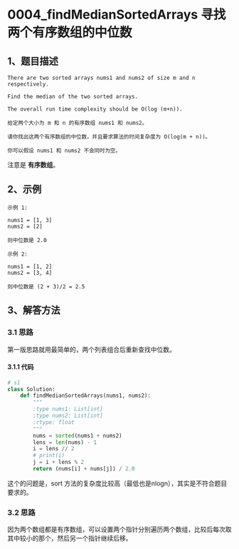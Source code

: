 # 0004_findMedianSortedArrays 寻找两个有序数组的中位数

## 1、题目描述

```
There are two sorted arrays nums1 and nums2 of size m and n respectively. 

Find the median of the two sorted arrays. 

The overall run time complexity should be O(log (m+n)).
```



```
给定两个大小为 m 和 n 的有序数组 nums1 和 nums2。

请你找出这两个有序数组的中位数，并且要求算法的时间复杂度为 O(log(m + n))。

你可以假设 nums1 和 nums2 不会同时为空。
```

注意是 **有序数组**。

## 2、示例

```
示例 1:

nums1 = [1, 3]
nums2 = [2]

则中位数是 2.0

示例 2:

nums1 = [1, 2]
nums2 = [3, 4]

则中位数是 (2 + 3)/2 = 2.5
```

## 3、解答方法

### 3.1 思路

第一版思路就用最简单的，两个列表组合后重新查找中位数。

#### 3.1.1 代码

```python
# s1
class Solution:
    def findMedianSortedArrays(nums1, nums2):
        """
        :type nums1: List[int]
        :type nums2: List[int]
        :rtype: float
        """
        nums = sorted(nums1 + nums2)
        lens = len(nums) - 1
        i = lens // 2
        # print(i)
        j = i + lens % 2
        return (nums[i] + nums[j]) / 2.0

```

这个的问题是，sort 方法的复杂度比较高（最低也是nlogn），其实是不符合题目要求的。

### 3.2 思路

因为两个数组都是有序数组，可以设置两个指针分别遍历两个数组，比较后每次取其中较小的那个，然后另一个指针继续后移。